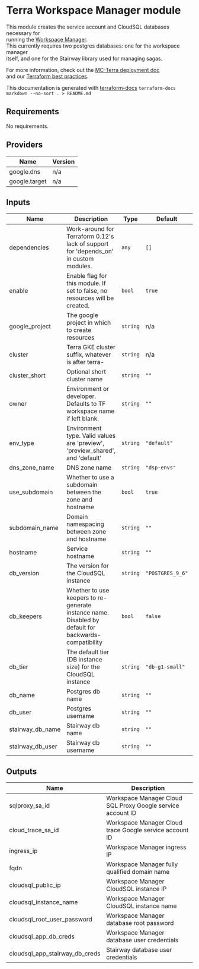 # Terra Workspace Manager module

This module creates the service account and CloudSQL databases necessary for  
running the [Workspace Manager](http://github.com/databiosphere/terra-workspace-manager).  
This currently requires two postgres databases: one for the workspace manager  
itself, and one for the Stairway library used for managing sagas.

For more information, check out the [MC-Terra deployment doc](https://docs.dsp-devops.broadinstitute.org/mc-terra/mcterra-deployment)  
and our [Terraform best practices](https://docs.dsp-devops.broadinstitute.org/best-practices-guides/terraform).

This documentation is generated with [terraform-docs](https://github.com/segmentio/terraform-docs)
`terraform-docs markdown --no-sort . > README.md`

## Requirements

No requirements.

## Providers

| Name | Version |
|------|---------|
| google.dns | n/a |
| google.target | n/a |

## Inputs

| Name | Description | Type | Default | Required |
|------|-------------|------|---------|:--------:|
| dependencies | Work-around for Terraform 0.12's lack of support for 'depends\_on' in custom modules. | `any` | `[]` | no |
| enable | Enable flag for this module. If set to false, no resources will be created. | `bool` | `true` | no |
| google\_project | The google project in which to create resources | `string` | n/a | yes |
| cluster | Terra GKE cluster suffix, whatever is after terra- | `string` | n/a | yes |
| cluster\_short | Optional short cluster name | `string` | `""` | no |
| owner | Environment or developer. Defaults to TF workspace name if left blank. | `string` | `""` | no |
| env\_type | Environment type. Valid values are 'preview', 'preview\_shared', and 'default' | `string` | `"default"` | no |
| dns\_zone\_name | DNS zone name | `string` | `"dsp-envs"` | no |
| use\_subdomain | Whether to use a subdomain between the zone and hostname | `bool` | `true` | no |
| subdomain\_name | Domain namespacing between zone and hostname | `string` | `""` | no |
| hostname | Service hostname | `string` | `""` | no |
| db\_version | The version for the CloudSQL instance | `string` | `"POSTGRES_9_6"` | no |
| db\_keepers | Whether to use keepers to re-generate instance name. Disabled by default for backwards-compatibility | `bool` | `false` | no |
| db\_tier | The default tier (DB instance size) for the CloudSQL instance | `string` | `"db-g1-small"` | no |
| db\_name | Postgres db name | `string` | `""` | no |
| db\_user | Postgres username | `string` | `""` | no |
| stairway\_db\_name | Stairway db name | `string` | `""` | no |
| stairway\_db\_user | Stairway db username | `string` | `""` | no |

## Outputs

| Name | Description |
|------|-------------|
| sqlproxy\_sa\_id | Workspace Manager Cloud SQL Proxy Google service account ID |
| cloud\_trace\_sa\_id | Workspace Manager Cloud trace Google service account ID |
| ingress\_ip | Workspace Manager ingress IP |
| fqdn | Workspace Manager fully qualified domain name |
| cloudsql\_public\_ip | Workspace Manager CloudSQL instance IP |
| cloudsql\_instance\_name | Workspace Manager CloudSQL instance name |
| cloudsql\_root\_user\_password | Workspace Manager database root password |
| cloudsql\_app\_db\_creds | Workspace Manager database user credentials |
| cloudsql\_app\_stairway\_db\_creds | Stairway database user credentials |

